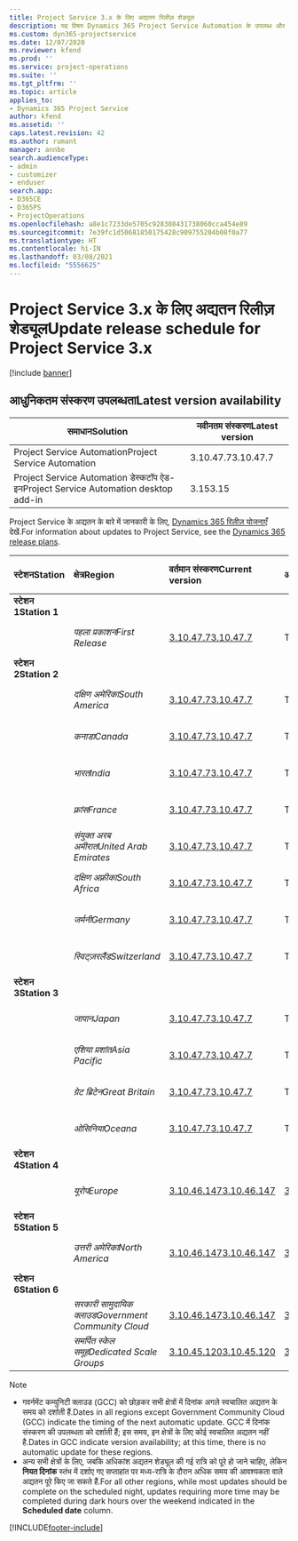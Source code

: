 ```yaml
---
title: Project Service 3.x के लिए अद्यतन रिलीज़ शेड्यूल
description: यह विषय Dynamics 365 Project Service Automation के उपलब्ध और आगामी रिलीज़ के बारे में जानकारी प्रदान करता है.
ms.custom: dyn365-projectservice
ms.date: 12/07/2020
ms.reviewer: kfend
ms.prod: ''
ms.service: project-operations
ms.suite: ''
ms.tgt_pltfrm: ''
ms.topic: article
applies_to:
- Dynamics 365 Project Service
author: kfend
ms.assetid: ''
caps.latest.revision: 42
ms.author: rumant
manager: annbe
search.audienceType:
- admin
- customizer
- enduser
search.app:
- D365CE
- D365PS
- ProjectOperations
ms.openlocfilehash: a8e1c7233de5705c928308431738060cca454e89
ms.sourcegitcommit: 7e39fc1d50681850175428c909755204b08f0a77
ms.translationtype: HT
ms.contentlocale: hi-IN
ms.lasthandoff: 03/08/2021
ms.locfileid: "5556625"
---
```

# <a name="update-release-schedule-for-project-service-3x"></a><span data-ttu-id="e5dc8-103">Project Service 3.x के लिए अद्यतन रिलीज़ शेड्यूल</span><span class="sxs-lookup"><span data-stu-id="e5dc8-103">Update release schedule for Project Service 3.x</span></span>

[!include [banner](../includes/psa-now-project-operations.md)]

## <a name="latest-version-availability"></a><span data-ttu-id="e5dc8-104">आधुनिकतम संस्करण उपलब्धता</span><span class="sxs-lookup"><span data-stu-id="e5dc8-104">Latest version availability</span></span>

| <span data-ttu-id="e5dc8-105">समाधान</span><span class="sxs-lookup"><span data-stu-id="e5dc8-105">Solution</span></span>  | <span data-ttu-id="e5dc8-106">नवीनतम संस्करण</span><span class="sxs-lookup"><span data-stu-id="e5dc8-106">Latest version</span></span> |
|-------|----|
| <span data-ttu-id="e5dc8-107">Project Service Automation</span><span class="sxs-lookup"><span data-stu-id="e5dc8-107">Project Service Automation</span></span>    | <span data-ttu-id="e5dc8-108">3.10.47.7</span><span class="sxs-lookup"><span data-stu-id="e5dc8-108">3.10.47.7</span></span> |
| <span data-ttu-id="e5dc8-109">Project Service Automation डेस्कटॉप ऐड-इन</span><span class="sxs-lookup"><span data-stu-id="e5dc8-109">Project Service Automation desktop add-in</span></span>                | <span data-ttu-id="e5dc8-110">3.15</span><span class="sxs-lookup"><span data-stu-id="e5dc8-110">3.15</span></span>          |

<span data-ttu-id="e5dc8-111">Project Service के अद्यतन के बारे में जानकारी के लिए, [Dynamics 365 रिलीज़ योजनाएँ](https://docs.microsoft.com/dynamics365/release-plans/) देखें.</span><span class="sxs-lookup"><span data-stu-id="e5dc8-111">For information about updates to Project Service, see the [Dynamics 365 release plans](https://docs.microsoft.com/dynamics365/release-plans/).</span></span> 

| <span data-ttu-id="e5dc8-112">स्टेशन</span><span class="sxs-lookup"><span data-stu-id="e5dc8-112">Station</span></span>  | <span data-ttu-id="e5dc8-113">क्षेत्र</span><span class="sxs-lookup"><span data-stu-id="e5dc8-113">Region</span></span> | <span data-ttu-id="e5dc8-114">वर्तमान संस्करण</span><span class="sxs-lookup"><span data-stu-id="e5dc8-114">Current version</span></span> | <span data-ttu-id="e5dc8-115">अगला संस्करण</span><span class="sxs-lookup"><span data-stu-id="e5dc8-115">Next version</span></span> |  <span data-ttu-id="e5dc8-116">निर्धारित तिथि</span><span class="sxs-lookup"><span data-stu-id="e5dc8-116">Scheduled date</span></span>
| :---   | :---   | :---   | :---   |:---   |         
|<span data-ttu-id="e5dc8-117"><strong>स्टेशन 1</strong></span><span class="sxs-lookup"><span data-stu-id="e5dc8-117"><strong>Station 1</strong></span></span> | |  |  | |
| | <span data-ttu-id="e5dc8-118"><i>पहला प्रकाशन</i></span><span class="sxs-lookup"><span data-stu-id="e5dc8-118"><i>First Release</i></span></span> | [<span data-ttu-id="e5dc8-119">3.10.47.7</span><span class="sxs-lookup"><span data-stu-id="e5dc8-119">3.10.47.7</span></span>](whats-new-ur-29.md) | <span data-ttu-id="e5dc8-120">TBD</span><span class="sxs-lookup"><span data-stu-id="e5dc8-120">TBD</span></span> | <span data-ttu-id="e5dc8-121">2 अप्रेल, 2021</span><span class="sxs-lookup"><span data-stu-id="e5dc8-121">April 2, 2021</span></span>
|<span data-ttu-id="e5dc8-122"><strong>स्टेशन 2</strong></span><span class="sxs-lookup"><span data-stu-id="e5dc8-122"><strong>Station 2</strong></span></span> | |  |  | |
| | <span data-ttu-id="e5dc8-123"><i>दक्षिण अमेरिका</i></span><span class="sxs-lookup"><span data-stu-id="e5dc8-123"><i>South America</i></span></span> | [<span data-ttu-id="e5dc8-124">3.10.47.7</span><span class="sxs-lookup"><span data-stu-id="e5dc8-124">3.10.47.7</span></span>](whats-new-ur-29.md) | <span data-ttu-id="e5dc8-125">TBD</span><span class="sxs-lookup"><span data-stu-id="e5dc8-125">TBD</span></span> | <span data-ttu-id="e5dc8-126">2 अप्रेल, 2021</span><span class="sxs-lookup"><span data-stu-id="e5dc8-126">April 2, 2021</span></span>
| | <span data-ttu-id="e5dc8-127"><i>कनाडा</i></span><span class="sxs-lookup"><span data-stu-id="e5dc8-127"><i>Canada</i></span></span> | [<span data-ttu-id="e5dc8-128">3.10.47.7</span><span class="sxs-lookup"><span data-stu-id="e5dc8-128">3.10.47.7</span></span>](whats-new-ur-29.md) | <span data-ttu-id="e5dc8-129">TBD</span><span class="sxs-lookup"><span data-stu-id="e5dc8-129">TBD</span></span> | <span data-ttu-id="e5dc8-130">2 अप्रेल, 2021</span><span class="sxs-lookup"><span data-stu-id="e5dc8-130">April 2, 2021</span></span>
| | <span data-ttu-id="e5dc8-131"><i>भारत</i></span><span class="sxs-lookup"><span data-stu-id="e5dc8-131"><i>India</i></span></span> | [<span data-ttu-id="e5dc8-132">3.10.47.7</span><span class="sxs-lookup"><span data-stu-id="e5dc8-132">3.10.47.7</span></span>](whats-new-ur-29.md) | <span data-ttu-id="e5dc8-133">TBD</span><span class="sxs-lookup"><span data-stu-id="e5dc8-133">TBD</span></span> | <span data-ttu-id="e5dc8-134">2 अप्रेल, 2021</span><span class="sxs-lookup"><span data-stu-id="e5dc8-134">April 2, 2021</span></span>
| | <span data-ttu-id="e5dc8-135"><i>फ़्रांस</i></span><span class="sxs-lookup"><span data-stu-id="e5dc8-135"><i>France</i></span></span> | [<span data-ttu-id="e5dc8-136">3.10.47.7</span><span class="sxs-lookup"><span data-stu-id="e5dc8-136">3.10.47.7</span></span>](whats-new-ur-29.md) | <span data-ttu-id="e5dc8-137">TBD</span><span class="sxs-lookup"><span data-stu-id="e5dc8-137">TBD</span></span> | <span data-ttu-id="e5dc8-138">2 अप्रेल, 2021</span><span class="sxs-lookup"><span data-stu-id="e5dc8-138">April 2, 2021</span></span>
| | <span data-ttu-id="e5dc8-139"><i>संयुक्त अरब अमीरात</i></span><span class="sxs-lookup"><span data-stu-id="e5dc8-139"><i>United Arab Emirates</i></span></span> | [<span data-ttu-id="e5dc8-140">3.10.47.7</span><span class="sxs-lookup"><span data-stu-id="e5dc8-140">3.10.47.7</span></span>](whats-new-ur-29.md) | <span data-ttu-id="e5dc8-141">TBD</span><span class="sxs-lookup"><span data-stu-id="e5dc8-141">TBD</span></span> | <span data-ttu-id="e5dc8-142">2 अप्रेल, 2021</span><span class="sxs-lookup"><span data-stu-id="e5dc8-142">April 2, 2021</span></span>
| | <span data-ttu-id="e5dc8-143"><i>दक्षिण अफ़्रीका</i></span><span class="sxs-lookup"><span data-stu-id="e5dc8-143"><i>South Africa</i></span></span> | [<span data-ttu-id="e5dc8-144">3.10.47.7</span><span class="sxs-lookup"><span data-stu-id="e5dc8-144">3.10.47.7</span></span>](whats-new-ur-29.md) | <span data-ttu-id="e5dc8-145">TBD</span><span class="sxs-lookup"><span data-stu-id="e5dc8-145">TBD</span></span> | <span data-ttu-id="e5dc8-146">2 अप्रेल, 2021</span><span class="sxs-lookup"><span data-stu-id="e5dc8-146">April 2, 2021</span></span>
| | <span data-ttu-id="e5dc8-147"><i>जर्मनी</i></span><span class="sxs-lookup"><span data-stu-id="e5dc8-147"><i>Germany</i></span></span> | [<span data-ttu-id="e5dc8-148">3.10.47.7</span><span class="sxs-lookup"><span data-stu-id="e5dc8-148">3.10.47.7</span></span>](whats-new-ur-29.md) | <span data-ttu-id="e5dc8-149">TBD</span><span class="sxs-lookup"><span data-stu-id="e5dc8-149">TBD</span></span> | <span data-ttu-id="e5dc8-150">2 अप्रेल, 2021</span><span class="sxs-lookup"><span data-stu-id="e5dc8-150">April 2, 2021</span></span>
| | <span data-ttu-id="e5dc8-151"><i>स्विट्ज़रलैंड</i></span><span class="sxs-lookup"><span data-stu-id="e5dc8-151"><i>Switzerland</i></span></span> | [<span data-ttu-id="e5dc8-152">3.10.47.7</span><span class="sxs-lookup"><span data-stu-id="e5dc8-152">3.10.47.7</span></span>](whats-new-ur-29.md) | <span data-ttu-id="e5dc8-153">TBD</span><span class="sxs-lookup"><span data-stu-id="e5dc8-153">TBD</span></span> | <span data-ttu-id="e5dc8-154">2 अप्रेल, 2021</span><span class="sxs-lookup"><span data-stu-id="e5dc8-154">April 2, 2021</span></span>
|<span data-ttu-id="e5dc8-155"><strong>स्टेशन 3</strong></span><span class="sxs-lookup"><span data-stu-id="e5dc8-155"><strong>Station 3</strong></span></span> | |  |  | |
| | <span data-ttu-id="e5dc8-156"><i>जापान</i></span><span class="sxs-lookup"><span data-stu-id="e5dc8-156"><i>Japan</i></span></span> | [<span data-ttu-id="e5dc8-157">3.10.47.7</span><span class="sxs-lookup"><span data-stu-id="e5dc8-157">3.10.47.7</span></span>](whats-new-ur-29.md) | <span data-ttu-id="e5dc8-158">TBD</span><span class="sxs-lookup"><span data-stu-id="e5dc8-158">TBD</span></span> | <span data-ttu-id="e5dc8-159">9 अप्रेल, 2021</span><span class="sxs-lookup"><span data-stu-id="e5dc8-159">April 9, 2021</span></span>
| | <span data-ttu-id="e5dc8-160"><i>एशिया प्रशांत</i></span><span class="sxs-lookup"><span data-stu-id="e5dc8-160"><i>Asia Pacific</i></span></span> | [<span data-ttu-id="e5dc8-161">3.10.47.7</span><span class="sxs-lookup"><span data-stu-id="e5dc8-161">3.10.47.7</span></span>](whats-new-ur-29.md) | <span data-ttu-id="e5dc8-162">TBD</span><span class="sxs-lookup"><span data-stu-id="e5dc8-162">TBD</span></span> | <span data-ttu-id="e5dc8-163">9 अप्रेल, 2021</span><span class="sxs-lookup"><span data-stu-id="e5dc8-163">April 9, 2021</span></span>
| | <span data-ttu-id="e5dc8-164"><i>ग्रेट ब्रिटेन</i></span><span class="sxs-lookup"><span data-stu-id="e5dc8-164"><i>Great Britain</i></span></span> | [<span data-ttu-id="e5dc8-165">3.10.47.7</span><span class="sxs-lookup"><span data-stu-id="e5dc8-165">3.10.47.7</span></span>](whats-new-ur-29.md) | <span data-ttu-id="e5dc8-166">TBD</span><span class="sxs-lookup"><span data-stu-id="e5dc8-166">TBD</span></span> | <span data-ttu-id="e5dc8-167">9 अप्रेल, 2021</span><span class="sxs-lookup"><span data-stu-id="e5dc8-167">April 9, 2021</span></span>
| | <span data-ttu-id="e5dc8-168"><i>ओसिनिया</i></span><span class="sxs-lookup"><span data-stu-id="e5dc8-168"><i>Oceana</i></span></span> | [<span data-ttu-id="e5dc8-169">3.10.47.7</span><span class="sxs-lookup"><span data-stu-id="e5dc8-169">3.10.47.7</span></span>](whats-new-ur-29.md) | <span data-ttu-id="e5dc8-170">TBD</span><span class="sxs-lookup"><span data-stu-id="e5dc8-170">TBD</span></span> | <span data-ttu-id="e5dc8-171">9 अप्रेल, 2021</span><span class="sxs-lookup"><span data-stu-id="e5dc8-171">April 9, 2021</span></span>
|<span data-ttu-id="e5dc8-172"><strong>स्टेशन 4</strong></span><span class="sxs-lookup"><span data-stu-id="e5dc8-172"><strong>Station 4</strong></span></span> | |  |  | |
| | <span data-ttu-id="e5dc8-173"><i>यूरोप</i></span><span class="sxs-lookup"><span data-stu-id="e5dc8-173"><i>Europe</i></span></span> | [<span data-ttu-id="e5dc8-174">3.10.46.147</span><span class="sxs-lookup"><span data-stu-id="e5dc8-174">3.10.46.147</span></span>](whats-new-ur-28-6.md) | [<span data-ttu-id="e5dc8-175">3.10.47.7</span><span class="sxs-lookup"><span data-stu-id="e5dc8-175">3.10.47.7</span></span>](whats-new-ur-29.md) | <span data-ttu-id="e5dc8-176">12 मार्च, 2021</span><span class="sxs-lookup"><span data-stu-id="e5dc8-176">March 12, 2021</span></span>
|<span data-ttu-id="e5dc8-177"><strong>स्टेशन 5</strong></span><span class="sxs-lookup"><span data-stu-id="e5dc8-177"><strong>Station 5</strong></span></span> | |  |  | |
| | <span data-ttu-id="e5dc8-178"><i>उत्तरी अमेरिका</i></span><span class="sxs-lookup"><span data-stu-id="e5dc8-178"><i>North America</i></span></span> | [<span data-ttu-id="e5dc8-179">3.10.46.147</span><span class="sxs-lookup"><span data-stu-id="e5dc8-179">3.10.46.147</span></span>](whats-new-ur-28-6.md) | [<span data-ttu-id="e5dc8-180">3.10.47.7</span><span class="sxs-lookup"><span data-stu-id="e5dc8-180">3.10.47.7</span></span>](whats-new-ur-29.md) | <span data-ttu-id="e5dc8-181">19 मार्च, 2021</span><span class="sxs-lookup"><span data-stu-id="e5dc8-181">March 19, 2021</span></span>
|<span data-ttu-id="e5dc8-182"><strong>स्टेशन 6</strong></span><span class="sxs-lookup"><span data-stu-id="e5dc8-182"><strong>Station 6</strong></span></span> | |  |  | |
| | <span data-ttu-id="e5dc8-183"><i>सरकारी सामुदायिक क्लाउड</i></span><span class="sxs-lookup"><span data-stu-id="e5dc8-183"><i>Government Community Cloud</i></span></span> | [<span data-ttu-id="e5dc8-184">3.10.46.147</span><span class="sxs-lookup"><span data-stu-id="e5dc8-184">3.10.46.147</span></span>](whats-new-ur-28-6.md) | [<span data-ttu-id="e5dc8-185">3.10.47.7</span><span class="sxs-lookup"><span data-stu-id="e5dc8-185">3.10.47.7</span></span>](whats-new-ur-29.md) | <span data-ttu-id="e5dc8-186">19 मार्च, 2021</span><span class="sxs-lookup"><span data-stu-id="e5dc8-186">March 19, 2021</span></span>
| | <span data-ttu-id="e5dc8-187"><i>समर्पित स्केल समूह</i></span><span class="sxs-lookup"><span data-stu-id="e5dc8-187"><i>Dedicated Scale Groups</i></span></span> | [<span data-ttu-id="e5dc8-188">3.10.45.120</span><span class="sxs-lookup"><span data-stu-id="e5dc8-188">3.10.45.120</span></span>](whats-new-ur-27-6.md) | [<span data-ttu-id="e5dc8-189">3.10.46.147</span><span class="sxs-lookup"><span data-stu-id="e5dc8-189">3.10.46.147</span></span>](whats-new-ur-28-6.md) | <span data-ttu-id="e5dc8-190">05 मार्च, 2021</span><span class="sxs-lookup"><span data-stu-id="e5dc8-190">March 05, 2021</span></span>

>[!Note]
> - <span data-ttu-id="e5dc8-191">गवर्नमेंट कम्युनिटी क्लाउड (GCC) को छोड़कर सभी क्षेत्रों में दिनांक अगले स्वचालित अद्यतन के समय को दर्शाती हैं.</span><span class="sxs-lookup"><span data-stu-id="e5dc8-191">Dates in all regions except Government Community Cloud (GCC) indicate the timing of the next automatic update.</span></span> <span data-ttu-id="e5dc8-192">GCC में दिनांक संस्करण की उपलब्धता को दर्शाती हैं; इस समय, इन क्षेत्रों के लिए कोई स्वचालित अद्यतन नहीं है.</span><span class="sxs-lookup"><span data-stu-id="e5dc8-192">Dates in GCC indicate version availability; at this time, there is no automatic update for these regions.</span></span>
> - <span data-ttu-id="e5dc8-193">अन्य सभी क्षेत्रों के लिए, जबकि अधिकांश अद्यतन शेड्यूल की गई रात्रि को पूरे हो जाने चाहिए, लेकिन **नियत दिनांक** स्तंभ में दर्शाए गए सप्ताहांत पर मध्य-रात्रि के दौरान अधिक समय की आवश्यकता वाले अद्यतन पूरे किए जा सकते हैं.</span><span class="sxs-lookup"><span data-stu-id="e5dc8-193">For all other regions, while most updates should be complete on the scheduled night, updates requiring more time may be completed during dark hours over the weekend indicated in the **Scheduled date** column.</span></span>


[!INCLUDE[footer-include](../includes/footer-banner.md)]
